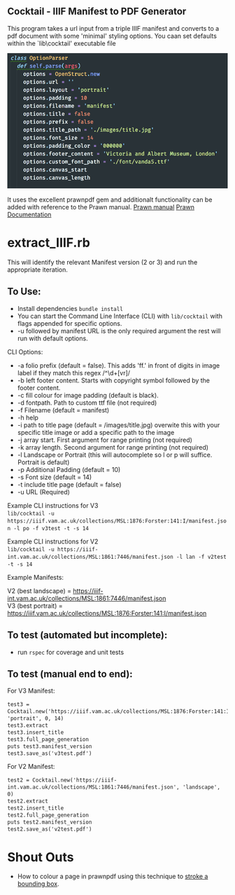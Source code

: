 Cocktail - IIIF Manifest to PDF Generator
-----

This program takes a url input from a triple IIIF manifest and converts to a pdf document with some 'minimal' styling options.
You caan set defaults within the `lib\cocktail' executable file

![Default options](images/default_options.png)

It uses the excellent prawnpdf gem and additionalt functionality can be added with reference to the Prawn manual.
[Prawn manual](http://prawnpdf.org/manual.pdf)
[Prawn Documentation](http://prawnpdf.org/docs/0.11.1/Prawn/Document.html)

extract_IIIF.rb
===

This will identify the relevant Manifest version (2 or 3) and run the appropriate iteration.

To Use:
---

- Install dependencies `bundle install`
- You can start the Command Line Interface (CLI) with `lib/cocktail` with flags appended for specific options. 
- -u followed by manifest URL is the only required argument the rest will run with default options.

CLI Options:

- -a folio prefix (default = false). This adds 'ff.' in front of digits in image label if they match this regex /^\d+[vr]/
- -b left footer content. Starts with copyright symbol followed by the footer content.
- -c fill colour for image padding (default is black).
- -d fontpath. Path to custom ttf file (not required)
- -f Filename (default = manifest)
- -h help
- -i path to title page (default = /images/title.jpg) overwite this with your specific title image or add a specific path to the image
- -j array start. First argument for range printing (not required)
- -k array length. Second argument for range printing (not required)
- -l Landscape or Portrait (this will autocomplete so l or p will suffice. Portrait is default)
- -p Additional Padding (default = 10)
- -s Font size (default = 14)
- -t include title page (default = false)
- -u URL (Required)

Example CLI instructions for V3  
`lib/cocktail -u https://iiif.vam.ac.uk/collections/MSL:1876:Forster:141:I/manifest.json -l po -f v3test -t -s 14`

Example CLI instructions for V2  
`lib/cocktail -u https://iiif-int.vam.ac.uk/collections/MSL:1861:7446/manifest.json -l lan -f v2test -t -s 14`

Example Manifests:

V2 (best landscape) = https://iiif-int.vam.ac.uk/collections/MSL:1861:7446/manifest.json  
V3 (best portrait) = https://iiif.vam.ac.uk/collections/MSL:1876:Forster:141:I/manifest.json

To test (automated but incomplete):
---

- run `rspec` for coverage and unit tests

To test (manual end to end):
---

For V3 Manifest:  

```
test3 = Cocktail.new('https://iiif.vam.ac.uk/collections/MSL:1876:Forster:141:I/manifest.json', 'portrait', 0, 14)  
test3.extract  
test3.insert_title  
test3.full_page_generation  
puts test3.manifest_version  
test3.save_as('v3test.pdf')  
```

For V2 Manifest:  

```
test2 = Cocktail.new('https://iiif-int.vam.ac.uk/collections/MSL:1861:7446/manifest.json', 'landscape', 0)  
test2.extract  
test2.insert_title  
test2.full_page_generation  
puts test2.manifest_version  
test2.save_as('v2test.pdf')  
```

Shout Outs
===

- How to colour a page in prawnpdf using this technique to [stroke a bounding box](https://stackoverflow.com/questions/17757298/how-to-add-background-fill-color-to-a-bounding-box-in-prawn).

